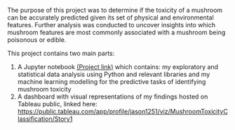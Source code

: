  The purpose of this project was to determine if the toxicity of a mushroom can be accurately predicted given its set of physical and environmental features. Further analysis was conducted to uncover insights into which mushroom features are most commonly associated with a mushroom being poisonous or edible.

This project contains two main parts: 
1. A Jupyter notebook [(Project link)](https://github.com/Zaltaer/Data-Portfolio/blob/main/Mushroom%20classification%20project/JasonRobathan%20-%20Capstone%20-%20Mushrooms.ipynb) which contains: my exploratory and statistical data analysis using Python and relevant libraries and my machine learning modelling for the predictive tasks of identifying mushroom toxicity
2. A dashboard with visual representations of my findings hosted on Tableau public, linked here: https://public.tableau.com/app/profile/jason1251/viz/MushroomToxicityClassification/Story1

